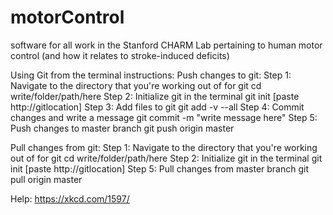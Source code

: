 # motorControl
software for all work in the Stanford CHARM Lab pertaining to human motor control (and how it relates to stroke-induced deficits)

Using Git from the terminal instructions:
Push changes to git:
Step 1:  Navigate to the directory that you're working out of for git
  cd write/folder/path/here
Step 2: Initialize git in the terminal
  git init [paste http://gitlocation]
Step 3: Add files to git
  git add -v --all
Step 4: Commit changes and write a message
  git commit -m "write message here"
Step 5: Push changes to master branch
  git push origin master
  
Pull changes from git:
Step 1:  Navigate to the directory that you're working out of for git
  cd write/folder/path/here
Step 2: Initialize git in the terminal
  git init [paste http://gitlocation]
Step 5: Pull changes from master branch
  git pull origin master

Help:
https://xkcd.com/1597/
